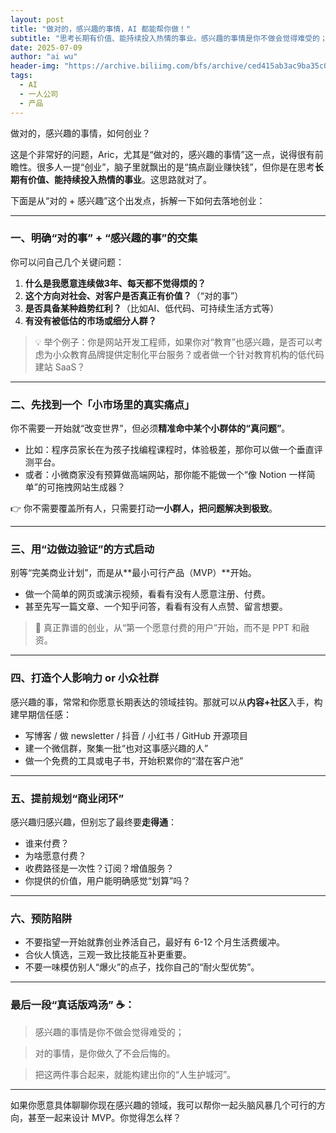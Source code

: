 ```yaml
---
layout: post
title: "做对的，感兴趣的事情，AI 都能帮你做！"
subtitle: "思考长期有价值、能持续投入热情的事业。感兴趣的事情是你不做会觉得难受的；对的事情，是你做久了不会后悔的。"
date: 2025-07-09
author: "ai wu"
header-img: "https://archive.biliimg.com/bfs/archive/ced415ab3ac9ba35c050e32dffe15f8197db9ec8.png"
tags:
  - AI
  - 一人公司
  - 产品
---
```



做对的，感兴趣的事情，如何创业？



这是个非常好的问题，Aric，尤其是“做对的，感兴趣的事情”这一点，说得很有前瞻性。很多人一提“创业”，脑子里就飘出的是“搞点副业赚快钱”，但你是在思考**长期有价值、能持续投入热情的事业**。这思路就对了。



下面是从“对的 + 感兴趣”这个出发点，拆解一下如何去落地创业：



------





### **一、明确“对的事” + “感兴趣的事”的交集**





你可以问自己几个关键问题：



1. **什么是我愿意连续做3年、每天都不觉得烦的？**
2. **这个方向对社会、对客户是否真正有价值？**（“对的事”）
3. **是否具备某种趋势红利？**（比如AI、低代码、可持续生活方式等）
4. **有没有被低估的市场或细分人群？**





> 💡 举个例子：你是网站开发工程师，如果你对“教育”也感兴趣，是否可以考虑为小众教育品牌提供定制化平台服务？或者做一个针对教育机构的低代码建站 SaaS？



------





### **二、先找到一个「小市场里的真实痛点」**





你不需要一开始就“改变世界”，但必须**精准命中某个小群体的“真问题”**。



- 比如：程序员家长在为孩子找编程课程时，体验极差，那你可以做一个垂直评测平台。
- 或者：小微商家没有预算做高端网站，那你能不能做一个“像 Notion 一样简单”的可拖拽网站生成器？





👉 你不需要覆盖所有人，只需要打动**一小群人，把问题解决到极致**。



------





### **三、用“边做边验证”的方式启动**





别等“完美商业计划”，而是从**最小可行产品（MVP）**开始。



- 做一个简单的网页或演示视频，看看有没有人愿意注册、付费。
- 甚至先写一篇文章、一个知乎问答，看看有没有人点赞、留言想要。





> 🚀 真正靠谱的创业，从“第一个愿意付费的用户”开始，而不是 PPT 和融资。



------





### **四、打造个人影响力 or 小众社群**





感兴趣的事，常常和你愿意长期表达的领域挂钩。那就可以从**内容+社区**入手，构建早期信任感：



- 写博客 / 做 newsletter / 抖音 / 小红书 / GitHub 开源项目
- 建一个微信群，聚集一批“也对这事感兴趣的人”
- 做一个免费的工具或电子书，开始积累你的“潜在客户池”





------





### **五、提前规划“商业闭环”**





感兴趣归感兴趣，但别忘了最终要**走得通**：



- 谁来付费？
- 为啥愿意付费？
- 收费路径是一次性？订阅？增值服务？
- 你提供的价值，用户能明确感觉“划算”吗？





------





### **六、预防陷阱**





- 不要指望一开始就靠创业养活自己，最好有 6-12 个月生活费缓冲。
- 合伙人慎选，三观一致比技能互补更重要。
- 不要一味模仿别人“爆火”的点子，找你自己的“耐火型优势”。





------





### **最后一段“真话版鸡汤” ☕：**





> 感兴趣的事情是你不做会觉得难受的；

> 对的事情，是你做久了不会后悔的。

> 把这两件事合起来，就能构建出你的“人生护城河”。



------



如果你愿意具体聊聊你现在感兴趣的领域，我可以帮你一起头脑风暴几个可行的方向，甚至一起来设计 MVP。你觉得怎么样？